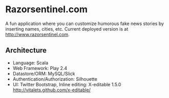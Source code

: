 Razorsentinel.com
=====================================
A fun application where you can customize humorous fake news stories by inserting names, cities, etc.
Current deployed version is at http://www.razorsentinel.com.

Architecture
------------
* Language: Scala
* Web Framework: Play 2.4
* Datastore/ORM: MySQL/Slick
* Authentication/Authorization: Silhouette
* UI: Twitter Bootstrap, Inline editing: X-editable 1.5.0 http://vitalets.github.com/x-editable/
